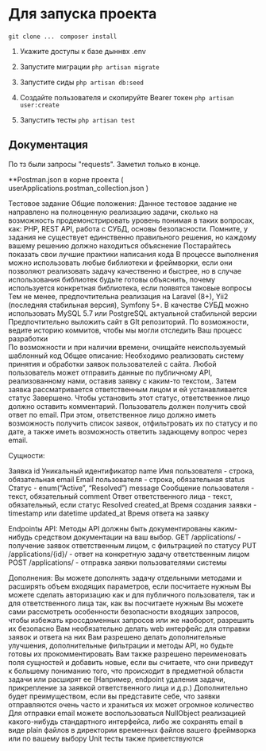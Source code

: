 # Для запуска проекта
``` git clone ...  ```
``` composer install  ```

1. Укажите доступы к базе дыннвх .env

2. Запустите миграции
``` php artisan migrate ```

3. Запустите сиды
``` php artisan db:seed ```

4. Cоздайте пользователя и скопируйте Bearer токен 
``` php artisan user:create ```

5. Запустить тесты
``` php artisan test ```

## Документация
По тз были запросы "requests". Заметил только в конце.

**Postman.json в корне проекта ( userApplications.postman_collection.json )


Тестовое задание
Общие положения:
Данное тестовое задание не направлено на полноценную реализацию задачи, сколько на возможность продемонстрировать уровень понимая в таких вопросах, как: PHP, REST API, работа с СУБД, основы безопасности. Помните, у задания не существует единственно правильного решения, но каждому вашему решению должно находиться объяснение
Постарайтесь показать свои лучшие практики написания кода
В процессе выполнения можно использовать любые библиотеки и фреймворки, если они позволяют реализовать задачу качественно и быстрее, но в случае использования библиотек будьте готовы объяснить, почему используется конкретная библиотека, если появятся таковые вопросы
Тем не менее, предпочтительна реализация на Laravel (8+), Yii2 (последняя стабильная версия), Symfony 5+. В качестве СУБД можно использовать MySQL 5.7 или PostgreSQL актуальной стабильной версии
Предпочтительно выложить сайт в GIt репозиторий. По возможности, ведите историю коммитов, чтобы мы могли отследить Ваш процесс разработки\
По возможности и при наличии времени, очищайте неиспользуемый шаблонный код
Общее описание:
Необходимо реализовать систему принятия и обработки заявок пользователей с сайта. Любой пользователь может отправить данные по публичному API, реализованному нами, оставив заявку с каким-то текстом,. Затем заявка рассматривается ответственным лицом и ей устанавливается статус Завершено. Чтобы установить этот статус, ответственное лицо должно оставить комментарий. Пользователь должен получить свой ответ по email.
При этом, ответственное лицо должно иметь возможность получить список заявок, отфильтровать их по статусу и по дате, а также иметь возможность ответить задающему вопрос через email.

Сущности:

Заявка
id
Уникальный идентификатор
name
Имя пользователя - строка, обязательная
email
Email пользователя - строка, обязательная
status
Статус - enum(“Active”, “Resolved”)
message
Сообщение пользователя - текст, обязательный
comment
Ответ ответственного лица - текст, обязательный, если статус Resolved
created_at
Время создания заявки - timestamp или datetime
updated_at
Время ответа на заявку 


Endpointы API:
Методы API должны быть документированы каким-нибудь средством документации на ваш выбор.
GET /applications/ - получение заявок ответственным лицом, с фильтрацией по статусу
PUT /applications/{id}/ - ответ на конкретную задачу ответственным лицом
POST /applications/ - отправка заявки пользователями системы

Дополнения:
Вы можете дополнять задачу отдельными методами и расширять объем входящих параметров, если посчитаете нужным
Вы можете сделать авторизацию как и для публичного пользователя, так и для ответственного лица так, как вы посчитаете нужным
Вы можете сами рассмотреть особенности безопасности входящих запросов, чтобы избежать кроссдоменных запросов или же наоборот, разрешить их безопасно
Вам необязательно делать web интерфейс для отправки заявок и ответа на них
Вам разрешено делать дополнительные улучшения, дополнительные фильтрации и методы API, но будьте готовы их прокомментировать
Вам также разрешено переименовать поля сущностей и добавить новые, если вы считаете, что они приведут к большему пониманию того, что происходит в предметной области задачи или расширят ее (Например, endpoint удаления задачи, прикрепление за заявкой ответственного лица и д.р.)
Дополнительно будет преимуществом, если вы представите себе, что заявки отправляются очень часто и храниться их может огромное количество
Для отправки email можете воспользоваться NullObject реализацией какого-нибудь стандартного интерфейса, либо же сохранять email в виде plain файлов в директории временных файлов вашего фреймворка или по вашему выбору
Unit тесты также приветствуются
